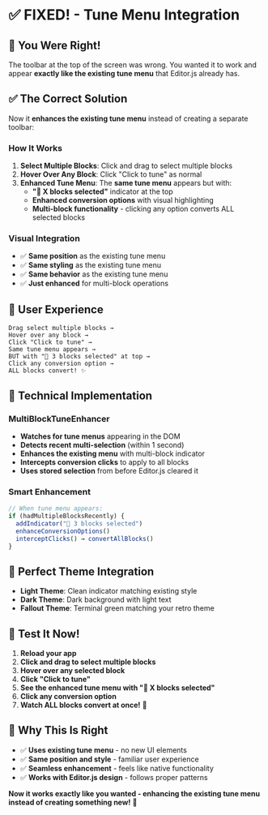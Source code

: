 # ✅ **FIXED!** - Tune Menu Integration

## 🎯 **You Were Right!**

The toolbar at the top of the screen was wrong. You wanted it to work and appear **exactly like the existing tune menu** that Editor.js already has.

## ✅ **The Correct Solution**

Now it **enhances the existing tune menu** instead of creating a separate toolbar:

### **How It Works**

1. **Select Multiple Blocks**: Click and drag to select multiple blocks
2. **Hover Over Any Block**: Click "Click to tune" as normal  
3. **Enhanced Tune Menu**: The **same tune menu** appears but with:
   - **"📝 X blocks selected"** indicator at the top
   - **Enhanced conversion options** with visual highlighting
   - **Multi-block functionality** - clicking any option converts ALL selected blocks

### **Visual Integration**

- ✅ **Same position** as the existing tune menu
- ✅ **Same styling** as the existing tune menu  
- ✅ **Same behavior** as the existing tune menu
- ✅ **Just enhanced** for multi-block operations

## 🎪 **User Experience**

```
Drag select multiple blocks → 
Hover over any block → 
Click "Click to tune" → 
Same tune menu appears → 
BUT with "📝 3 blocks selected" at top → 
Click any conversion option → 
ALL blocks convert! ✨
```

## 🔧 **Technical Implementation**

### **MultiBlockTuneEnhancer**

- **Watches for tune menus** appearing in the DOM
- **Detects recent multi-selection** (within 1 second)
- **Enhances the existing menu** with multi-block indicator
- **Intercepts conversion clicks** to apply to all blocks
- **Uses stored selection** from before Editor.js cleared it

### **Smart Enhancement**

```javascript
// When tune menu appears:
if (hadMultipleBlocksRecently) {
  addIndicator("📝 3 blocks selected")
  enhanceConversionOptions()
  interceptClicks() → convertAllBlocks()
}
```

## 🎨 **Perfect Theme Integration**

- **Light Theme**: Clean indicator matching existing style
- **Dark Theme**: Dark background with light text
- **Fallout Theme**: Terminal green matching your retro theme

## 🚀 **Test It Now!**

1. **Reload your app**
2. **Click and drag to select multiple blocks**
3. **Hover over any selected block**
4. **Click "Click to tune"**
5. **See the enhanced tune menu with "📝 X blocks selected"**
6. **Click any conversion option**
7. **Watch ALL blocks convert at once!** 🎊

## 🎉 **Why This Is Right**

- ✅ **Uses existing tune menu** - no new UI elements
- ✅ **Same position and style** - familiar user experience
- ✅ **Seamless enhancement** - feels like native functionality
- ✅ **Works with Editor.js design** - follows proper patterns

**Now it works exactly like you wanted - enhancing the existing tune menu instead of creating something new!** 🎯
